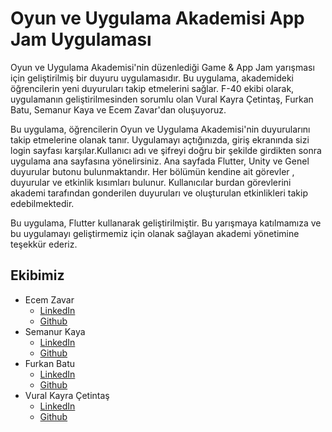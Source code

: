 # Oyun ve Uygulama Akademisi App Jam Uygulaması

Oyun ve Uygulama Akademisi'nin düzenlediği Game & App Jam yarışması için geliştirilmiş bir duyuru uygulamasıdır. Bu uygulama, akademideki öğrencilerin yeni duyuruları takip etmelerini sağlar. F-40 ekibi olarak, uygulamanın geliştirilmesinden sorumlu olan Vural Kayra Çetintaş, Furkan Batu, Semanur Kaya ve Ecem Zavar'dan oluşuyoruz.

Bu uygulama, öğrencilerin  Oyun ve Uygulama Akademisi'nin duyurularını takip etmelerine olanak tanır. Uygulamayı açtığınızda, giriş ekranında sizi login sayfası karşılar.Kullanıcı adı ve şifreyi doğru bir şekilde girdikten sonra uygulama ana sayfasına yönelirsiniz. Ana sayfada Flutter, Unity ve Genel duyurular butonu bulunmaktandır. Her bölümün kendine ait görevler , duyurular ve etkinlik kısımları bulunur. Kullanıcılar burdan görevlerini akademi tarafından gonderilen duyuruları ve oluşturulan etkinlikleri takip edebilmektedir.

Bu uygulama, Flutter kullanarak geliştirilmiştir.
Bu yarışmaya katılmamıza ve bu uygulamayı geliştirmemiz için olanak sağlayan akademi yönetimine teşekkür ederiz.
## Ekibimiz
- Ecem Zavar
  - [LinkedIn](https://www.linkedin.com/in/ecem-zavar-a10b64209)
  - [Github](https://github.com/ecemzavar)
- Semanur Kaya 
  - [LinkedIn](https://www.linkedin.com/in/sema-kaya-868812194)
  - [Github](https://github.com/kayasema)
- Furkan Batu 
  - [LinkedIn](https://www.linkedin.com/in/batufurkan/)
  - [Github](https://github.com/batufurkan)
- Vural Kayra Çetintaş 
  - [LinkedIn](https://www.linkedin.com/in/vural-kayra-cetintas/)
  - [Github](https://github.com/vuralkayracetintas)







